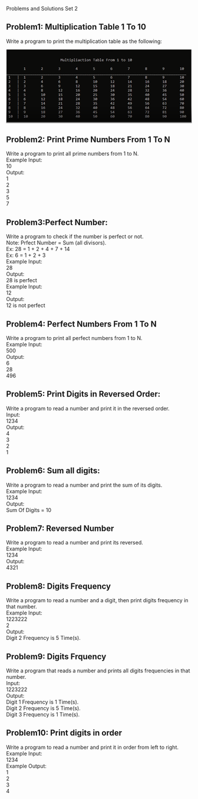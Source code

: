 Problems and Solutions Set 2

## Problem1: Multiplication Table 1 To 10

Write a program to print the multiplication table as the following:

<img src = "./problem1/problem1.png" alt = "Multiplication table">

## Problem2: Print Prime Numbers From 1 To N

Write a program to print all prime numbers from 1 to N.
<br> Example Input:
<br> 10
<br>Output:
<br>1
<br>2
<br>3
<br>5
<br>7

## Problem3:Perfect Number:

Write a program to check if the number is perfect or not.
<br>Note: Prfect Number = Sum (all divisors).
<br> Ex: 28 = 1 + 2 + 4 + 7 + 14
<br> Ex: 6 = 1 + 2 + 3
<br> Example Input:
<br> 28
<br> Output:
<br> 28 is perfect
<br> Example Input:
<br> 12
<br> Output:
<br> 12 is not perfect

## Problem4: Perfect Numbers From 1 To N

Write a program to print all perfect numbers from 1 to N.
<br> Example Input:
<br> 500
<br>Output:
<br>6
<br>28
<br>496

## Problem5: Print Digits in Reversed Order:

Write a program to read a number and print it in the reversed order.
<br> Input:
<br> 1234
<br>Output:
<br>4
<br>3
<br>2
<br>1

## Problem6: Sum all digits:

Write a program to read a number and print the sum of its digits.
<br> Example Input:
<br> 1234
<br> Output:
<br> Sum Of Digits = 10

## Problem7: Reversed Number

Write a program to read a number and print its reversed.
<br> Example Input:
<br> 1234
<br>Output:
<br>4321

## Problem8: Digits Frequency

Write a program to read a number and a digit, then print digits frequency in that number.
<br> Example Input:
<br> 1223222
<br> 2
<br> Output:
<br> Digit 2 Frequency is 5 Time(s).

## Problem9: Digits Frquency

Write a program that reads a number and prints all digits frequencies in that number.
<br>Input:
<br>1223222
<br>Output:
<br>Digit 1 Frequency is 1 Time(s).
<br>Digit 2 Frequency is 5 Time(s).
<br>Digit 3 Frequency is 1 Time(s).

## Problem10: Print digits in order

Write a program to read a number and print it in order from left to right.
<br>Example Input:
<br>1234
<br>Example Output:
<br>1
<br>2
<br>3
<br>4
